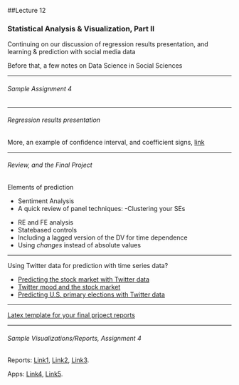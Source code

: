 ##Lecture 12

### Statistical Analysis & Visualization, Part II

Continuing on our discussion of regression results presentation, and learning & prediction with social media data

Before that, a few notes on Data Science in Social Sciences

-----
###### Sample Assignment 4
-----
###### Regression results presentation

 More, an example of confidence interval, and coefficient signs, [link](http://www.princeton.edu/~jkastell/graphs.pdf)

-----
###### Review, and the Final Project

Elements of prediction
* Sentiment Analysis
* A quick review of panel techniques: 
 -Clustering your SEs 
- RE and FE analysis 
- Statebased controls
- Including a lagged version of the DV for time dependence 
- Using _changes_ instead of absolute values

-----

Using Twitter data for prediction with time series data?

* [Predicting the stock market with Twitter data](http://www.ickn.org/documents/COINs2010_Twitter4.pdf)
* [Twitter mood and the stock market](http://arxiv.org/pdf/1010.3003.pdf)
* [Predicting U.S. primary elections with Twitter data](http://snap.stanford.edu/social2012/papers/shi.pdf)

-----

[Latex template for your final prjoect reports](https://www.aeaweb.org/journals/aer/submissions/accepted-articles/styleguide)

-----


###### Sample Visualizations/Reports, Assignment 4

Reports: [Link1](https://www.dropbox.com/s/8e8c6vl94u07u1y/HW4_GeerChen.pdf?dl=0),  [Link2](https://www.dropbox.com/s/7t5bkkjh93hf7or/Turetsky.pdf?dl=0), [Link3](https://www.dropbox.com/s/lgahwkngl3yg4io/Uguccioni.pdf?dl=0).

Apps: [Link4](https://katered8.shinyapps.io/Topic_Modeling_app/), [Link5](https://arg2211.shinyapps.io/shinyapp2/).


